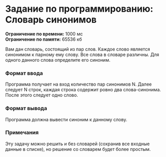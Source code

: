 # Задание по программированию: Словарь синонимов

****Ограничение по времени:**** 1000 мс  
****Ограничение по памяти:**** 65536 кб  

Вам дан словарь, состоящий из пар слов. Каждое слово является синонимом к парному ему слову. Все слова в словаре различны. Для одного данного слова определите его синоним.

### Формат ввода

Программа получает на вход количество пар синонимов N. Далее следует N строк, каждая строка содержит ровно два слова-синонима. После этого следует одно слово.

### Формат вывода

Программа должна вывести синоним к данному слову.

### Примечания

Эту задачу можно решить и без словарей (сохранив все входные данные в списке), но решение со словарем будет более простым.
